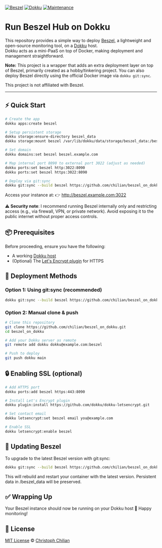 [![Beszel](https://img.shields.io/badge/Beszel-v0.15.1-blue.svg)](https://github.com/henrygd/beszel/releases/tag/v0.15.1)
[![Dokku](https://img.shields.io/badge/Dokku-Repo-blue.svg)](https://github.com/dokku/dokku)
[![Maintenance](https://img.shields.io/badge/Maintained%3F-yes-green.svg)](https://github.com/chilian/beszel_on_dokku/graphs/commit-activity)

# Run Beszel Hub on Dokku
This repository provides a simple way to deploy [Beszel](https://beszel.dev/), a lightweight and open-source monitoring tool, on a [Dokku](https://dokku.com/) host.  
Dokku acts as a mini-PaaS on top of Docker, making deployment and management straightforward.


**Note:** This project is a wrapper that adds an extra deployment layer on top of Beszel, primarily created as a hobby/tinkering project. You can also deploy Beszel directly using the official Docker image via `dokku git:sync`.

This project is not affiliated with Beszel.

---

## ⚡ Quick Start

```bash
# Create the app
dokku apps:create beszel

# Setup persistent storage
dokku storage:ensure-directory beszel_data
dokku storage:mount beszel /var/lib/dokku/data/storage/beszel_data:/beszel_data

# Set domain
dokku domains:set beszel beszel.example.com

# Map internal port 8090 to external port 3022 (adjust as needed)
dokku ports:set beszel http:3022:8090
dokku ports:set beszel https:3022:8090

# Deploy via git:sync
dokku git:sync --build beszel https://github.com/chilian/beszel_on_dokku.git
```

Access your instance at:
👉 http://beszel.example.com:3022

⚠️ **Security note**: I recommend running Beszel internally only and restricting access (e.g., via firewall, VPN, or private network). Avoid exposing it to the public internet without proper access controls.

## 📦 Prerequisites

Before proceeding, ensure you have the following:

- A working [Dokku host](https://dokku.com/docs/getting-started/installation/)
- (Optional) The [Let's Encrypt plugin](https://github.com/dokku/dokku-letsencrypt) for HTTPS

## 🚀 Deployment Methods

### Option 1: Using git:sync (recommended)
```bash
dokku git:sync --build beszel https://github.com/chilian/beszel_on_dokku.git
```

### Option 2: Manual clone & push
```bash
# Clone this repository
git clone https://github.com/chilian/beszel_on_dokku.git
cd beszel_on_dokku

# Add your Dokku server as remote
git remote add dokku dokku@example.com:beszel

# Push to deploy
git push dokku main
```

## 🔒 Enabling SSL (optional)
 ```bash
# Add HTTPS port
dokku ports:add beszel https:443:8090

# Install Let's Encrypt plugin
dokku plugin:install https://github.com/dokku/dokku-letsencrypt.git

# Set contact email
dokku letsencrypt:set beszel email you@example.com

# Enable SSL
dokku letsencrypt:enable beszel
```

## 🔄 Updating Beszel
To upgrade to the latest Beszel version with git:sync:
```bash
dokku git:sync --build beszel https://github.com/chilian/beszel_on_dokku.git
```
This will rebuild and restart your container with the latest version.
Persistent data in /beszel_data will be preserved.

## ✅ Wrapping Up
Your Beszel instance should now be running on your Dokku host 🎉
Happy monitoring!

## 📜 License
[MIT License](https://github.com/chilian/beszel_on_dokku/blob/main/LICENSE) © [Christoph Chilian](https://chilian.de?utm_source=github&utm_campaign=beszel_on_dokku)
